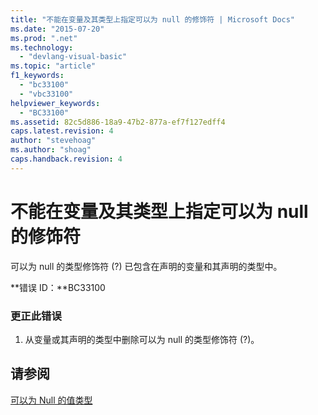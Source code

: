 ```yaml
---
title: "不能在变量及其类型上指定可以为 null 的修饰符 | Microsoft Docs"
ms.date: "2015-07-20"
ms.prod: ".net"
ms.technology: 
  - "devlang-visual-basic"
ms.topic: "article"
f1_keywords: 
  - "bc33100"
  - "vbc33100"
helpviewer_keywords: 
  - "BC33100"
ms.assetid: 82c5d886-18a9-47b2-877a-ef7f127edff4
caps.latest.revision: 4
author: "stevehoag"
ms.author: "shoag"
caps.handback.revision: 4
---
```

# 不能在变量及其类型上指定可以为 null 的修饰符
可以为 null 的类型修饰符 \(?\) 已包含在声明的变量和其声明的类型中。  
  
 **错误 ID：**BC33100  
  
### 更正此错误  
  
1.  从变量或其声明的类型中删除可以为 null 的类型修饰符 \(?\)。  
  
## 请参阅  
 [可以为 Null 的值类型](../../visual-basic/programming-guide/language-features/data-types/nullable-value-types.md)